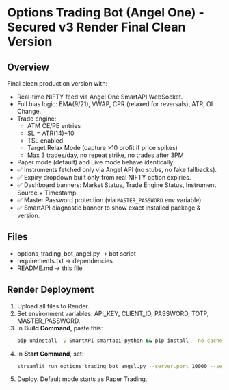 # Options Trading Bot (Angel One) - Secured v3 Render Final Clean Version

## Overview
Final clean production version with:
- Real-time NIFTY feed via Angel One SmartAPI WebSocket.
- Full bias logic: EMA(9/21), VWAP, CPR (relaxed for reversals), ATR, OI Change.
- Trade engine:
  - ATM CE/PE entries
  - SL = ATR(14)+10
  - TSL enabled
  - Target Relax Mode (capture >10 profit if price spikes)
  - Max 3 trades/day, no repeat strike, no trades after 3PM
- Paper mode (default) and Live mode behave identically.
- ✅ Instruments fetched only via Angel API (no stubs, no fake fallbacks).
- ✅ Expiry dropdown built only from real NIFTY option expiries.
- ✅ Dashboard banners: Market Status, Trade Engine Status, Instrument Source + Timestamp.
- ✅ Master Password protection (via `MASTER_PASSWORD` env variable).
- ✅ SmartAPI diagnostic banner to show exact installed package & version.

## Files
- options_trading_bot_angel.py → bot script
- requirements.txt → dependencies
- README.md → this file

## Render Deployment
1. Upload all files to Render.
2. Set environment variables: API_KEY, CLIENT_ID, PASSWORD, TOTP, MASTER_PASSWORD.
3. In **Build Command**, paste this:
   ```bash
   pip uninstall -y SmartAPI smartapi-python && pip install --no-cache-dir smartapi-python==1.5.5 && pip install -r requirements.txt
   ```
4. In **Start Command**, set:
   ```bash
   streamlit run options_trading_bot_angel.py --server.port 10000 --server.address 0.0.0.0
   ```
5. Deploy. Default mode starts as Paper Trading.
